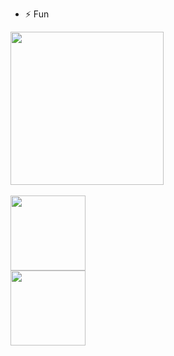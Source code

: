 - ⚡ Fun


<a href="https://github.com/tulamelkii">
  <img height="245" align="center" src="https://github-readme-stats.vercel.app/api/top-langs/?username=tulamelkii&layout=donut&cache_seconds=86400&theme=transparent" />
<br />

<br />
<a href="https://github.com/tulamelkii/minikube">
  <img height="120" align="center" src="https://github-readme-stats.vercel.app/api/pin/?username=tulamelkii&repo=minikube&theme=transparent" />

<br />
<a href="https://github.com/tulamelkii/k8s">
  <img height="120" align="center" src="https://github-readme-stats.vercel.app/api/pin/?username=tulamelkii&repo=k8s&theme=transparent" />

<!---
tulamelkii/tulamelkii is a ✨ special ✨ repository because its `README.md` (this file) appears on your GitHub profile.
You can click the Preview link to take a look at your changes.
--->
